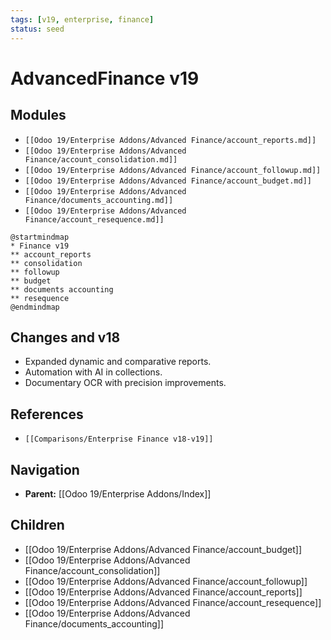 ```yaml
---
tags: [v19, enterprise, finance]
status: seed
---
```

# AdvancedFinance v19

## Modules
- `[[Odoo 19/Enterprise Addons/Advanced Finance/account_reports.md]]`
- `[[Odoo 19/Enterprise Addons/Advanced Finance/account_consolidation.md]]`
- `[[Odoo 19/Enterprise Addons/Advanced Finance/account_followup.md]]`
- `[[Odoo 19/Enterprise Addons/Advanced Finance/account_budget.md]]`
- `[[Odoo 19/Enterprise Addons/Advanced Finance/documents_accounting.md]]`
- `[[Odoo 19/Enterprise Addons/Advanced Finance/account_resequence.md]]`

```plantuml
@startmindmap
* Finance v19
** account_reports
** consolidation
** followup
** budget
** documents accounting
** resequence
@endmindmap
```

## Changes and v18
- Expanded dynamic and comparative reports.
- Automation with AI in collections.
- Documentary OCR with precision improvements.

## References
- `[[Comparisons/Enterprise Finance v18-v19]]`







## Navigation
- **Parent:** [[Odoo 19/Enterprise Addons/Index]]


## Children
- [[Odoo 19/Enterprise Addons/Advanced Finance/account_budget]]
- [[Odoo 19/Enterprise Addons/Advanced Finance/account_consolidation]]
- [[Odoo 19/Enterprise Addons/Advanced Finance/account_followup]]
- [[Odoo 19/Enterprise Addons/Advanced Finance/account_reports]]
- [[Odoo 19/Enterprise Addons/Advanced Finance/account_resequence]]
- [[Odoo 19/Enterprise Addons/Advanced Finance/documents_accounting]]